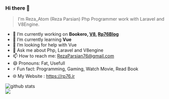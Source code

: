 ### Hi there 👋

> I'm Reza_Atom (Reza Parsian) Php Programmer work with Laravel and V8Engine.

- 🔭 I’m currently working on **Bookero, [V8](https://github.com/alisoleimanii/v8engine), [Rp76Blog](https://github.com/RezaParsian/Rp76Blog)**
- 🌱 I’m currently learning **Vue**
- 🤔 I’m looking for help with Vue
- 💬 Ask me about Php, Laravel and V8engine
- 📫 How to reach me: RezaParsian76@gmail.com
- 😄 Pronouns: Fat, Usefull
- ⚡ Fun fact: Programming, Gaming, Watch Movie, Read Book
- 🌐 My Website : https://rp76.ir


![github stats](https://github-readme-stats.vercel.app/api?username=RezaParsian&show_icons=true&include_all_commits=true&theme=chartreuse-dark&cache_seconds=3200) \
<img align="center" src="https://github-readme-stats.anuraghazra1.vercel.app/api/top-langs/?username=RezaParsian&layout=compact&theme=chartreuse-dark" />

